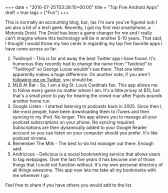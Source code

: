 +++
date = "2010-07-25T03:28:10+00:00"
title = "Top Five Android Apps"
draft = true
tags = ["Fun"]
+++

This is normally an accounting blog, but, (as I'm sure you've figured out) I am also a bit of a tech geek. Recently, I got my first real smartphone, a Motorola Droid. The Droid has been a game changer for me and I really can't imagine where this technology will be in another 5-10 years. That said, I thought I would throw my two cents in regarding my top five favorite apps I have come across so far. 

1. Twidroyd - This is far and away the best Twitter app I have found. It's humorous they recently had to change the name from "Twidroid" to "Twidroyd" so George Lucas wouldn't sue them. That one letter apparently makes a huge difference. On another note, if you aren't [following me on Twitter](http://www.twitter.com/jmonger), you should be. 
2. MLB At Bat - So, I am a big St. Louis Cardinals fan. This app allows me to follow every game no matter where I am. It's a little pricey at $15, but that's a small price to pay for hearing the crowd roar after Pujols pounds another home run. 
3. Google Listen - I started listening to podcasts back in 2005. Since then I, like most people, have been downloading them to iTunes and then syncing to my iPod. No longer. This app allows you to manage all your podcast subscriptions on your phone. No syncing required. Subscriptions are then dynamically added to your Google Reader account so you can listen on your computer should you prefer. It's like podcast nirvana. 
4. Remember The Milk - The best to-do list manager out there. Enough said. 
5. Andricious - Delicious is a social bookmarking service that allows users to tag webpages. Over the last five years it has become one of those things that I could not function without. It's my own personal directory of all things awesome. This app now lets me take all my bookmarks with me wherever I go. 

Feel free to share if you have others you would add to the list.